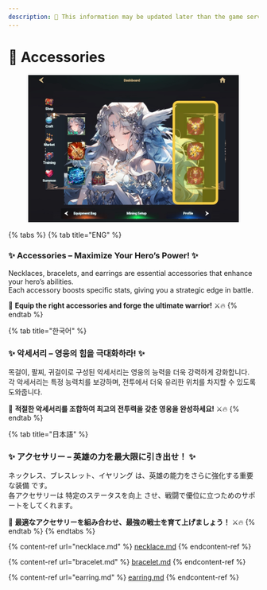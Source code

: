 ```yaml
---
description: 🛑 This information may be updated later than the game server data.
---
```


# 💝 Accessories

<figure><img src="../../../.gitbook/assets/Accessories.jpg" alt="" width="563"><figcaption></figcaption></figure>

{% tabs %}
{% tab title="ENG" %}
### ✨ **Accessories – Maximize Your Hero’s Power!** ✨

Necklaces, bracelets, and earrings are essential accessories that enhance your hero’s abilities.\
Each accessory boosts specific stats, giving you a strategic edge in battle.

🎯 **Equip the right accessories and forge the ultimate warrior!** ⚔️🔥
{% endtab %}

{% tab title="한국어" %}
### ✨ **악세서리 – 영웅의 힘을 극대화하라!** ✨

목걸이, 팔찌, 귀걸이로 구성된 악세서리는 영웅의 능력을 더욱 강력하게 강화합니다.\
각 악세서리는 특정 능력치를 보강하며, 전투에서 더욱 유리한 위치를 차지할 수 있도록 도와줍니다.

🎯 **적절한 악세서리를 조합하여 최고의 전투력을 갖춘 영웅을 완성하세요!** ⚔️🔥
{% endtab %}

{% tab title="日本語" %}
### ✨ **アクセサリー – 英雄の力を最大限に引き出せ！** ✨

ネックレス、ブレスレット、イヤリング は、英雄の能力をさらに強化する重要な装備 です。\
各アクセサリーは 特定のステータスを向上 させ、戦闘で優位に立つためのサポートをしてくれます。

🎯 **最適なアクセサリーを組み合わせ、最強の戦士を育て上げましょう！** ⚔️🔥
{% endtab %}
{% endtabs %}

{% content-ref url="necklace.md" %}
[necklace.md](necklace.md)
{% endcontent-ref %}

{% content-ref url="bracelet.md" %}
[bracelet.md](bracelet.md)
{% endcontent-ref %}

{% content-ref url="earring.md" %}
[earring.md](earring.md)
{% endcontent-ref %}
